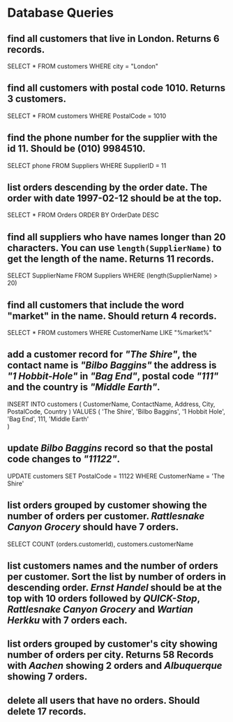 # Database Queries

## find all customers that live in London. Returns 6 records.

SELECT \* FROM customers WHERE city = "London"

## find all customers with postal code 1010. Returns 3 customers.

SELECT \* FROM customers WHERE PostalCode = 1010

## find the phone number for the supplier with the id 11. Should be (010) 9984510.

SELECT phone FROM Suppliers WHERE SupplierID = 11

## list orders descending by the order date. The order with date 1997-02-12 should be at the top.

SELECT \* FROM Orders ORDER BY OrderDate DESC

## find all suppliers who have names longer than 20 characters. You can use `length(SupplierName)` to get the length of the name. Returns 11 records.

SELECT SupplierName FROM Suppliers WHERE (length(SupplierName) > 20)

## find all customers that include the word "market" in the name. Should return 4 records.

SELECT \* FROM customers WHERE CustomerName LIKE "%market%"

## add a customer record for _"The Shire"_, the contact name is _"Bilbo Baggins"_ the address is _"1 Hobbit-Hole"_ in _"Bag End"_, postal code _"111"_ and the country is _"Middle Earth"_.

INSERT INTO customers (
CustomerName,
ContactName,
Address,
City,
PostalCode,
Country
)
VALUES (
'The Shire',
'Bilbo Baggins',
'1 Hobbit Hole',
'Bag End',
111,
'Middle Earth'  
)

## update _Bilbo Baggins_ record so that the postal code changes to _"11122"_.

UPDATE customers SET PostalCode = 11122 WHERE CustomerName = 'The Shire'

## list orders grouped by customer showing the number of orders per customer. _Rattlesnake Canyon Grocery_ should have 7 orders.

SELECT COUNT (orders.customerId), customers.customerName

## list customers names and the number of orders per customer. Sort the list by number of orders in descending order. _Ernst Handel_ should be at the top with 10 orders followed by _QUICK-Stop_, _Rattlesnake Canyon Grocery_ and _Wartian Herkku_ with 7 orders each.

## list orders grouped by customer's city showing number of orders per city. Returns 58 Records with _Aachen_ showing 2 orders and _Albuquerque_ showing 7 orders.

## delete all users that have no orders. Should delete 17 records.
